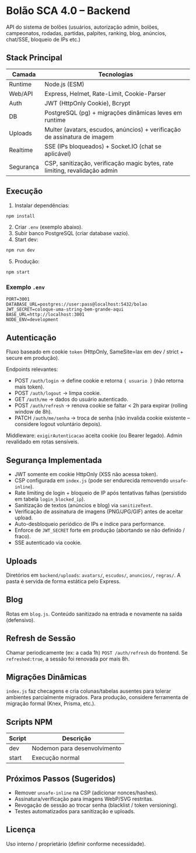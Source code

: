 # Bolão SCA 4.0 – Backend

API do sistema de bolões (usuários, autorização admin, bolões, campeonatos, rodadas, partidas, palpites, ranking, blog, anúncios, chat/SSE, bloqueio de IPs etc.)

## Stack Principal
| Camada | Tecnologias |
|--------|-------------|
| Runtime | Node.js (ESM) |
| Web/API | Express, Helmet, Rate-Limit, Cookie-Parser |
| Auth | JWT (HttpOnly Cookie), Bcrypt |
| DB | PostgreSQL (pg) + migrações dinâmicas leves em runtime |
| Uploads | Multer (avatars, escudos, anúncios) + verificação de assinatura de imagem |
| Realtime | SSE (IPs bloqueados) + Socket.IO (chat se aplicável) |
| Segurança | CSP, sanitização, verificação magic bytes, rate limiting, revalidação admin |

## Execução
1. Instalar dependências:
```bash
npm install
```
2. Criar `.env` (exemplo abaixo).
3. Subir banco PostgreSQL (criar database vazio).
4. Start dev:
```bash
npm run dev
```
5. Produção:
```bash
npm start
```

### Exemplo `.env`
```
PORT=3001
DATABASE_URL=postgres://user:pass@localhost:5432/bolao
JWT_SECRET=coloque-uma-string-bem-grande-aqui
BASE_URL=http://localhost:3001
NODE_ENV=development
```

## Autenticação
Fluxo baseado em cookie `token` (HttpOnly, SameSite=lax em dev / strict + secure em produção).

Endpoints relevantes:
- POST `/auth/login` -> define cookie e retorna `{ usuario }` (não retorna mais token).
- POST `/auth/logout` -> limpa cookie.
- GET `/auth/me` -> dados do usuário autenticado.
- POST `/auth/refresh` -> renova cookie se faltar < 2h para expirar (rolling window de 8h).
- PATCH `/auth/me/senha` -> troca de senha (não invalida cookie existente – considere logout voluntário depois).

Middleware: `exigirAutenticacao` aceita cookie (ou Bearer legado). Admin revalidado em rotas sensíveis.

## Segurança Implementada
- JWT somente em cookie HttpOnly (XSS não acessa token).
- CSP configurada em `index.js` (pode ser endurecida removendo `unsafe-inline`).
- Rate limiting de login + bloqueio de IP após tentativas falhas (persistido em tabela `login_blocked_ip`).
- Sanitização de textos (anúncios e blog) via `sanitizeText`.
- Verificação de assinatura de imagens (PNG/JPG/GIF) antes de aceitar upload.
- Auto-desbloqueio periódico de IPs e índice para performance.
- Enforce de `JWT_SECRET` forte em produção (abortando se não definido / fraco).
- SSE autenticado via cookie.

## Uploads
Diretórios em `backend/uploads`: `avatars/`, `escudos/`, `anuncios/`, `regras/`. A pasta é servida de forma estática pelo Express.

## Blog
Rotas em `blog.js`. Conteúdo sanitizado na entrada e novamente na saída (defensivo).

## Refresh de Sessão
Chamar periodicamente (ex: a cada 1h) `POST /auth/refresh` do frontend. Se `refreshed:true`, a sessão foi renovada por mais 8h.

## Migrações Dinâmicas
`index.js` faz checagens e cria colunas/tabelas ausentes para tolerar ambientes parcialmente migrados. Para produção, considere ferramenta de migração formal (Knex, Prisma, etc.).

## Scripts NPM
| Script | Descrição |
|--------|-----------|
| dev | Nodemon para desenvolvimento |
| start | Execução normal |

## Próximos Passos (Sugeridos)
- Remover `unsafe-inline` na CSP (adicionar nonces/hashes).
- Assinatura/verificação para imagens WebP/SVG restritas.
- Revogação de sessão ao trocar senha (blacklist / token versioning).
- Testes automatizados para sanitização e uploads.

## Licença
Uso interno / proprietário (definir conforme necessidade).
